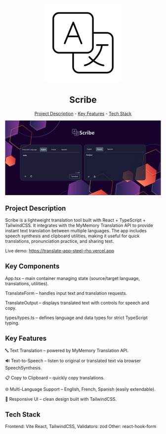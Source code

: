 <div align="center">
  <img src="./public/translate2.svg" alt="logo" width="250" height="250" />
  <h1>Scribe</h1>
</div>


<p align="center"><a href="#project-description">Project Description</a> - <a href="#key-features">Key Features</a> - <a href="#technology-stack">Tech Stack</a></p>

<img src="./public/page ss.png" alt="" align="center" width="auto" height="auto">

## Project Description

Scribe is a lightweight translation tool built with React + TypeScript + TailwindCSS. It integrates with the MyMemory Translation API to provide instant text translation between multiple languages. The app includes speech synthesis and clipboard utilities, making it useful for quick translations, pronunciation practice, and sharing text.

Live demo: https://translate-app-steel-rho.vercel.app

## Key Components

App.tsx – main container managing state (source/target language, translations, utilities).

TranslateForm – handles input text and translation requests.

TranslateOutput – displays translated text with controls for speech and copy.

types/types.ts – defines language and data types for strict TypeScript typing.

## Key Features

🔤 Text Translation – powered by MyMemory Translation API.

🔊 Text-to-Speech – listen to original or translated text via browser SpeechSynthesis.

📋 Copy to Clipboard – quickly copy translations.

🌐 Multi-Language Support – English, French, Spanish (easily extendable).

🎨 Responsive UI – clean design built with TailwindCSS.

## Tech Stack

Frontend: Vite React, TailwindCSS, Validators: zod Other: react-hook-form
